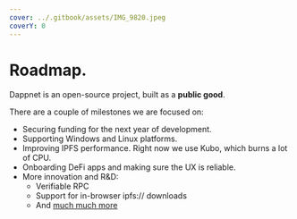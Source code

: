 ```yaml
---
cover: ../.gitbook/assets/IMG_9820.jpeg
coverY: 0
---
```


# Roadmap.

Dappnet is an open-source project, built as a **public good**.

There are a couple of milestones we are focused on:

* Securing funding for the next year of development.
* Supporting Windows and Linux platforms.
* Improving IPFS performance. Right now we use Kubo, which burns a lot of CPU.
* Onboarding DeFi apps and making sure the UX is reliable.
* More innovation and R\&D:
  * Verifiable RPC
  * Support for in-browser ipfs:// downloads
  * And [much much more](https://github.com/gliss-co/dappnet-features/issues)
